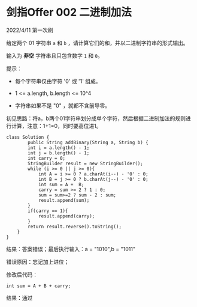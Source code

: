 # 剑指Offer 002 二进制加法

2022/4/11 第一次刷

给定两个 01 字符串 `a` 和 `b` ，请计算它们的和，并以二进制字符串的形式输出。

输入为 **非空** 字符串且只包含数字 `1` 和 `0`。

提示：

- 每个字符串仅由字符 '0' 或 '1' 组成。

- 1 <= a.length, b.length <= 10^4

- 字符串如果不是 "0" ，就都不含前导零。

初见思路：将a，b两个01字符串划分成单个字符，然后根据二进制加法的规则进行计算，注意：1+1=0，同时要高位进1。 

```
class Solution {
        public String addBinary(String a, String b) {
        int i = a.length() - 1;
        int j = b.length() - 1;
        int carry = 0;
        StringBuilder result = new StringBuilder();
        while (i >= 0 || j >= 0){
            int A = i >= 0 ? a.charAt(i--) - '0' : 0;
            int B = j >= 0 ? b.charAt(j--) - '0' : 0;
            int sum = A +  B;
            carry = sum >= 2 ? 1 : 0;
            sum = sum>=2 ? sum - 2 : sum;
            result.append(sum);
        }
        if(carry == 1){
            result.append(carry);
        }
        return result.reverse().toString();
    }
}
```

结果：答案错误；最后执行输入：a = "1010",b = "1011"

错误原因：忘记加上进位；

修改后代码：

```
int sum = A + B + carry;
```

结果：通过


